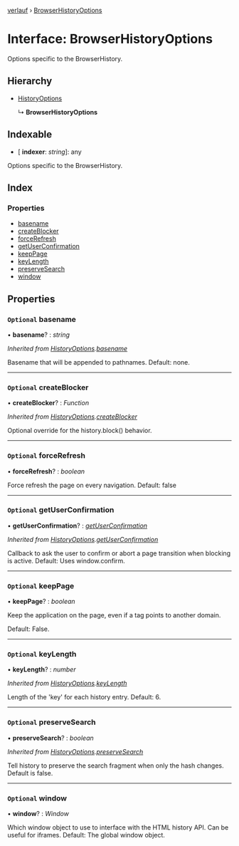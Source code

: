[verlauf](../README.md) › [BrowserHistoryOptions](browserhistoryoptions.md)

# Interface: BrowserHistoryOptions

Options specific to the BrowserHistory.

## Hierarchy

* [HistoryOptions](historyoptions.md)

  ↳ **BrowserHistoryOptions**

## Indexable

* \[ **indexer**: *string*\]: any

Options specific to the BrowserHistory.

## Index

### Properties

* [basename](browserhistoryoptions.md#optional-basename)
* [createBlocker](browserhistoryoptions.md#optional-createblocker)
* [forceRefresh](browserhistoryoptions.md#optional-forcerefresh)
* [getUserConfirmation](browserhistoryoptions.md#optional-getuserconfirmation)
* [keepPage](browserhistoryoptions.md#optional-keeppage)
* [keyLength](browserhistoryoptions.md#optional-keylength)
* [preserveSearch](browserhistoryoptions.md#optional-preservesearch)
* [window](browserhistoryoptions.md#optional-window)

## Properties

### `Optional` basename

• **basename**? : *string*

*Inherited from [HistoryOptions](historyoptions.md).[basename](historyoptions.md#optional-basename)*

Basename that will be appended to pathnames. Default: none.

___

### `Optional` createBlocker

• **createBlocker**? : *Function*

*Inherited from [HistoryOptions](historyoptions.md).[createBlocker](historyoptions.md#optional-createblocker)*

Optional override for the history.block() behavior.

___

### `Optional` forceRefresh

• **forceRefresh**? : *boolean*

Force refresh the page on every navigation.
Default: false

___

### `Optional` getUserConfirmation

• **getUserConfirmation**? : *[getUserConfirmation](browserhistoryoptions.md#optional-getuserconfirmation)*

*Inherited from [HistoryOptions](historyoptions.md).[getUserConfirmation](historyoptions.md#optional-getuserconfirmation)*

Callback to ask the user to confirm or abort a page transition when blocking is active.
Default: Uses window.confirm.

___

### `Optional` keepPage

• **keepPage**? : *boolean*

Keep the application on the page, even if a <base/> tag points to another domain.

Default: False.

___

### `Optional` keyLength

• **keyLength**? : *number*

*Inherited from [HistoryOptions](historyoptions.md).[keyLength](historyoptions.md#optional-keylength)*

Length of the 'key' for each history entry. Default: 6.

___

### `Optional` preserveSearch

• **preserveSearch**? : *boolean*

*Inherited from [HistoryOptions](historyoptions.md).[preserveSearch](historyoptions.md#optional-preservesearch)*

Tell history to preserve the search fragment when only the hash changes.
Default is false.

___

### `Optional` window

• **window**? : *Window*

Which window object to use to interface with the HTML history API. Can be useful for iframes.
Default: The global window object.
